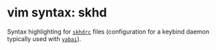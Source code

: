 # vim syntax: skhd

Syntax highlighting for [`skhdrc`](https://github.com/koekeishiya/skhd) files (configuration for a keybind daemon typically used with [`yabai`](https://github.com/koekeishiya/yabai)).
